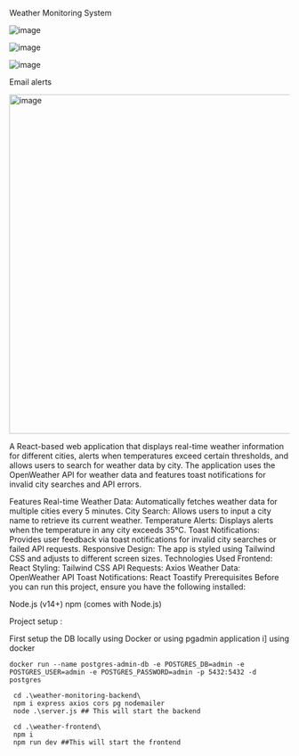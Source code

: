 Weather Monitoring System


![image](https://github.com/user-attachments/assets/88c944f8-ba86-4b29-aab1-5041de26345f)


![image](https://github.com/user-attachments/assets/5572fb99-74aa-4c25-8da5-aea626d541b3)


![image](https://github.com/user-attachments/assets/9ac20a1d-f91a-444d-a20d-8d924f885fd2)

Email alerts 

<img width="609" alt="image" src="https://github.com/user-attachments/assets/aca91b73-5e60-4d69-b474-88f1057922c6">




A React-based web application that displays real-time weather information for different cities, alerts when temperatures exceed certain thresholds, and allows users to search for weather data by city. The application uses the OpenWeather API for weather data and features toast notifications for invalid city searches and API errors.

Features
Real-time Weather Data: Automatically fetches weather data for multiple cities every 5 minutes.
City Search: Allows users to input a city name to retrieve its current weather.
Temperature Alerts: Displays alerts when the temperature in any city exceeds 35°C.
Toast Notifications: Provides user feedback via toast notifications for invalid city searches or failed API requests.
Responsive Design: The app is styled using Tailwind CSS and adjusts to different screen sizes.
Technologies Used
Frontend: React
Styling: Tailwind CSS
API Requests: Axios
Weather Data: OpenWeather API
Toast Notifications: React Toastify
Prerequisites
Before you can run this project, ensure you have the following installed:

Node.js (v14+)
npm (comes with Node.js)



Project setup : 

First setup the DB locally using Docker or using pgadmin application 
i] using docker 
```
docker run --name postgres-admin-db -e POSTGRES_DB=admin -e POSTGRES_USER=admin -e POSTGRES_PASSWORD=admin -p 5432:5432 -d postgres
```

```
 cd .\weather-monitoring-backend\
 npm i express axios cors pg nodemailer 
 node .\server.js ## This will start the backend
```

```
 cd .\weather-frontend\
 npm i
 npm run dev ##This will start the frontend
```

